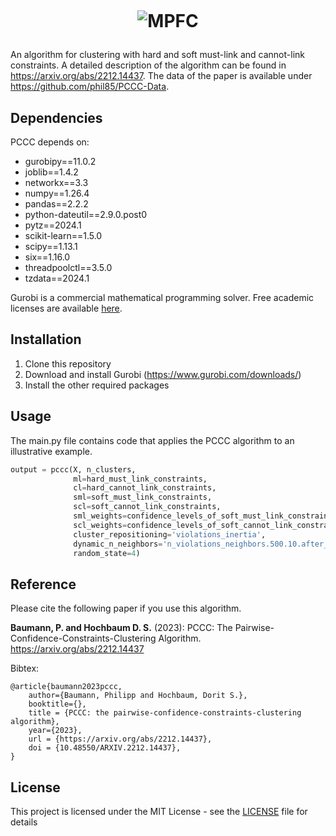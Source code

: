 
<h1 align="center">
  <br>
  
  ![MPFC](README/pccc.gif)

</h1>

An algorithm for clustering with hard and soft must-link and cannot-link constraints. A detailed description of the algorithm can be found in https://arxiv.org/abs/2212.14437. The data of the paper is available under https://github.com/phil85/PCCC-Data.

## Dependencies

PCCC depends on:
* gurobipy==11.0.2
* joblib==1.4.2
* networkx==3.3
* numpy==1.26.4
* pandas==2.2.2
* python-dateutil==2.9.0.post0
* pytz==2024.1
* scikit-learn==1.5.0
* scipy==1.13.1
* six==1.16.0
* threadpoolctl==3.5.0
* tzdata==2024.1

Gurobi is a commercial mathematical programming solver. Free academic licenses are available [here](https://www.gurobi.com/academia/academic-program-and-licenses/). 

## Installation

1) Clone this repository
2) Download and install Gurobi (https://www.gurobi.com/downloads/)
3) Install the other required packages

## Usage

The main.py file contains code that applies the PCCC algorithm to an illustrative example.

```python
output = pccc(X, n_clusters,
              ml=hard_must_link_constraints,
              cl=hard_cannot_link_constraints,
              sml=soft_must_link_constraints,
              scl=soft_cannot_link_constraints,
              sml_weights=confidence_levels_of_soft_must_link_constraints,
              scl_weights=confidence_levels_of_soft_cannot_link_constraints,
              cluster_repositioning='violations_inertia', 
              dynamic_n_neighbors='n_violations_neighbors.500.10.after_repositioning',
              random_state=4)
```

## Reference

Please cite the following paper if you use this algorithm.

**Baumann, P. and Hochbaum D. S.** (2023): PCCC: The Pairwise-Confidence-Constraints-Clustering Algorithm. https://arxiv.org/abs/2212.14437

Bibtex:
```
@article{baumann2023pccc,
	author={Baumann, Philipp and Hochbaum, Dorit S.},
	booktitle={},
	title = {PCCC: the pairwise-confidence-constraints-clustering algorithm},
	year={2023},
	url = {https://arxiv.org/abs/2212.14437},
	doi = {10.48550/ARXIV.2212.14437},
}
```

## License

This project is licensed under the MIT License - see the [LICENSE](LICENSE) file for details



